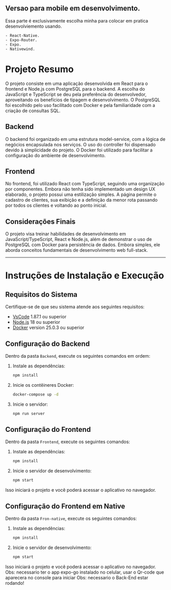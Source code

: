 ## Versao para mobile em desenvolvimento.
Essa parte é exclusivamente escolha minha para colocar em pratica desenvolviemento usando. 

    - React-Native.
    - Expo-Router.
    - Expo.
    - Nativewind.

# Projeto Resumo

O projeto consiste em uma aplicação desenvolvida em React para o frontend e Node.js com PostgreSQL para o backend. A escolha do JavaScript e TypeScript se deu pela preferência do desenvolvedor, aproveitando os benefícios de tipagem e desenvolvimento. O PostgreSQL foi escolhido pelo uso facilitado com Docker e pela familiaridade com a criação de consultas SQL.

## Backend
O backend foi organizado em uma estrutura model-service, com a lógica de negócios encapsulada nos serviços. O uso do controller foi dispensado devido à simplicidade do projeto. O Docker foi utilizado para facilitar a configuração do ambiente de desenvolvimento.

## Frontend
No frontend, foi utilizado React com TypeScript, seguindo uma organização por componentes. Embora não tenha sido implementado um design UX elaborado, o projeto possui uma estilização simples. A página permite o cadastro de clientes, sua exibição e a definição da menor rota passando por todos os clientes e voltando ao ponto inicial.

## Considerações Finais
O projeto visa treinar habilidades de desenvolvimento em JavaScript/TypeScript, React e Node.js, além de demonstrar o uso de PostgreSQL com Docker para persistência de dados. Embora simples, ele aborda conceitos fundamentais de desenvolvimento web full-stack.

---

# Instruções de Instalação e Execução

## Requisitos do Sistema
Certifique-se de que seu sistema atende aos seguintes requisitos:

- [VsCode](https://code.visualstudio.com/) 1.87.1 ou superior
- [Node.js](https://nodejs.org/) 18 ou superior
- [Docker](https://www.docker.com/) version 25.0.3 ou superior

## Configuração do Backend
Dentro da pasta `Backend`, execute os seguintes comandos em ordem:

1. Instale as dependências:
    ```bash
    npm install
    ```

2. Inicie os contêineres Docker:
    ```bash
    docker-compose up -d
    ```

3. Inicie o servidor:
    ```bash
    npm run server
    ```

## Configuração do Frontend
Dentro da pasta `Frontend`, execute os seguintes comandos:

1. Instale as dependências:
    ```bash
    npm install
    ```

2. Inicie o servidor de desenvolvimento:
    ```bash
    npm start
    ```

Isso iniciará o projeto e você poderá acessar o aplicativo no navegador.

## Configuração do Frontend em Native
Dentro da pasta `Fron-native`, execute os seguintes comandos:

1. Instale as dependências:
    ```bash
    npm install
    ```

2. Inicie o servidor de desenvolvimento:
    ```bash
    npm start
    ```

Isso iniciará o projeto e você poderá acessar o aplicativo no navegador.
Obs: necessario ter o app expo-go instalado no celular, usar o Qr-code que aparecera no console para iniciar
Obs: necessario o Back-End estar rodando!


